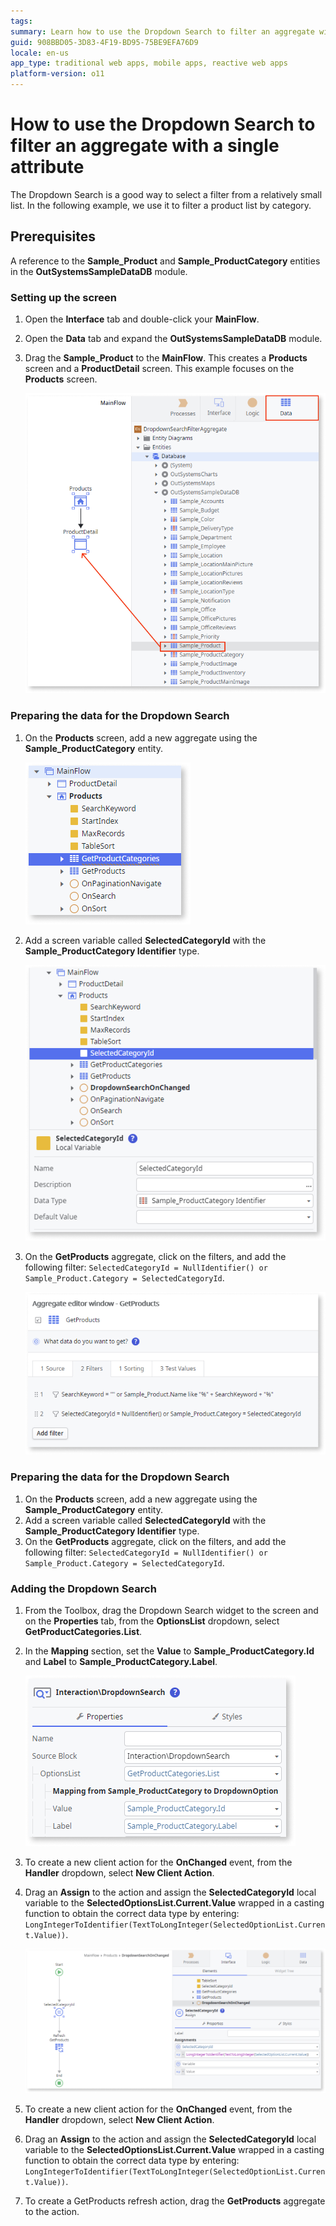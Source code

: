 ```yaml
---
tags:
summary: Learn how to use the Dropdown Search to filter an aggregate with a single attribute
guid: 908BBD05-3D83-4F19-BD95-75BE9EFA76D9
locale: en-us
app_type: traditional web apps, mobile apps, reactive web apps
platform-version: o11
---
```


# How to use the Dropdown Search to filter an aggregate with a single attribute

The Dropdown Search is a good way to select a filter from a relatively small list. In the following example, we use it to filter a product list by category.

## Prerequisites

A reference to the **Sample_Product** and **Sample_ProductCategory** entities in the **OutSystemsSampleDataDB** module.

### Setting up the screen

1. Open the **Interface** tab and double-click your **MainFlow**.
1. Open the **Data** tab and expand the **OutSystemsSampleDataDB** module. 
1. Drag the **Sample_Product** to the **MainFlow**. 
    This creates a **Products** screen and a **ProductDetail** screen. This example focuses on the **Products** screen.

    ![Setting up the screen](images/dropdown-sampleproduct-ss.png)

### Preparing the data for the Dropdown Search

1. On the **Products** screen, add a new aggregate using the  **Sample_ProductCategory** entity.

    ![Add new aggregate](images/dropdown-aggregate-ss.png)

1. Add a screen variable called **SelectedCategoryId** with the **Sample_ProductCategory Identifier** type.

    ![Add screen variable](images/dropdown-variable-ss.png)

1. On the **GetProducts** aggregate, click on the filters, and add the following filter: ``SelectedCategoryId = NullIdentifier() or Sample_Product.Category = SelectedCategoryId``.

    ![Add a filter](images/dropdown-filter-ss.png)

### Preparing the data for the Dropdown Search

1. On the **Products** screen, add a new aggregate using the  **Sample_ProductCategory** entity.
1. Add a screen variable called **SelectedCategoryId** with the **Sample_ProductCategory Identifier** type.
1. On the **GetProducts** aggregate, click on the filters, and add the following filter: ``SelectedCategoryId = NullIdentifier() or Sample_Product.Category = SelectedCategoryId``.

### Adding the Dropdown Search

1. From the Toolbox, drag the Dropdown Search widget to the screen and on the **Properties** tab, from the **OptionsList** dropdown, select **GetProductCategories.List**.
1. In the **Mapping** section, set the **Value** to **Sample_ProductCategory.Id** and  **Label** to **Sample_ProductCategory.Label**.

    ![Setting up the screen](images/dropdown-mapping-ss.png)

1. To create a new client action for the **OnChanged** event, from the **Handler** dropdown, select  **New Client Action**.
1. Drag an **Assign** to the action and assign the **SelectedCategoryId** local variable to the **SelectedOptionsList.Current.Value** wrapped in a casting function to obtain the correct data type by entering: ``LongIntegerToIdentifier(TextToLongInteger(SelectedOptionList.Current.Value))``.

    ![Setting up the screen](images/dropdown-refresh-ss.png)

1. To create a new client action for the **OnChanged** event, from the **Handler** dropdown, select  **New Client Action**.
1. Drag an **Assign** to the action and assign the **SelectedCategoryId** local variable to the **SelectedOptionsList.Current.Value** wrapped in a casting function to obtain the correct data type by entering: ``LongIntegerToIdentifier(TextToLongInteger(SelectedOptionList.Current.Value))``.
1. To create a GetProducts refresh action, drag the **GetProducts** aggregate to the action. 

